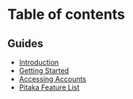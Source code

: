 # Table of contents

## Guides

* [Introduction](README.md)
* [Getting Started](<README (1).md>)
* [Accessing Accounts](guides/accessing-accounts.md)
* [Pitaka Feature List](guides/pitaka-feature-list.md)
